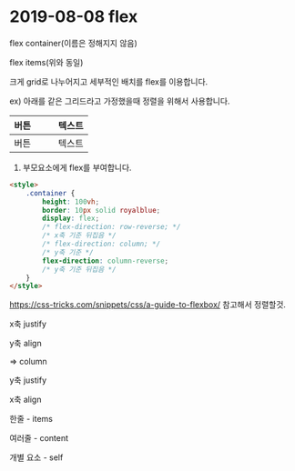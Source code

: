 # 2019-08-08 flex

flex container(이름은 정해지지 않음)

flex items(위와 동일)



크게 grid로 나누어지고 세부적인 배치를 flex를 이용합니다.

ex)  아래를 같은 그리드라고 가정했을때 정렬을 위해서 사용합니다.

| 버튼 |      |      | 텍스트 |
| ---- | ---- | ---- | -----: |
| 버튼 |      |      | 텍스트 |



1. 부모요소에게 flex를 부여합니다.

```html
<style>
    .container {
        height: 100vh;
        border: 10px solid royalblue;
        display: flex;
        /* flex-direction: row-reverse; */  
        /* x축 기준 뒤집음 */
        /* flex-direction: column; */
        /* y축 기준 */
        flex-direction: column-reverse;
        /* y축 기준 뒤집음 */
    }
</style>
```

https://css-tricks.com/snippets/css/a-guide-to-flexbox/ 참고해서 정렬할것.





x축 justify

y축 align 

=> column

y축 justify

x축 align



한줄 - items

여러줄 - content

개별 요소 - self
